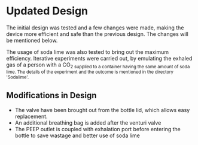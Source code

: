 # Updated Design

The initial design was tested and a few changes were made, making the device more efficient and safe than the previous design. The changes will be mentioned below.

The usage of soda lime was also tested to bring out the maximum efficiency. Iterative experiments were carried out, by emulating the exhaled gas of a person with a CO<sub>2 supplied to a container having the same amount of soda lime. The details of the experiment and the outcome is mentioned in the directory 'Sodalime'.

## Modifications in Design
- The valve have been brought out from the bottle lid, which allows easy replacement.
- An additional breathing bag is added after the venturi valve
- The PEEP outlet is coupled with exhalation port before entering the bottle to save wastage and better use of soda lime
